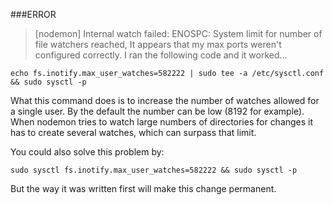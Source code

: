 ###ERROR
> [nodemon] Internal watch failed: ENOSPC: System limit for number of file watchers reached, 
It appears that my max ports weren't configured correctly. I ran the following code and it worked...

```
echo fs.inotify.max_user_watches=582222 | sudo tee -a /etc/sysctl.conf && sudo sysctl -p
```
What this command does is to increase the number of watches allowed for a single user. By the default the number can be low (8192 for example). When nodemon tries to watch large numbers of directories for changes it has to create several watches, which can surpass that limit.

You could also solve this problem by:
```
sudo sysctl fs.inotify.max_user_watches=582222 && sudo sysctl -p
```
But the way it was written first will make this change permanent.
